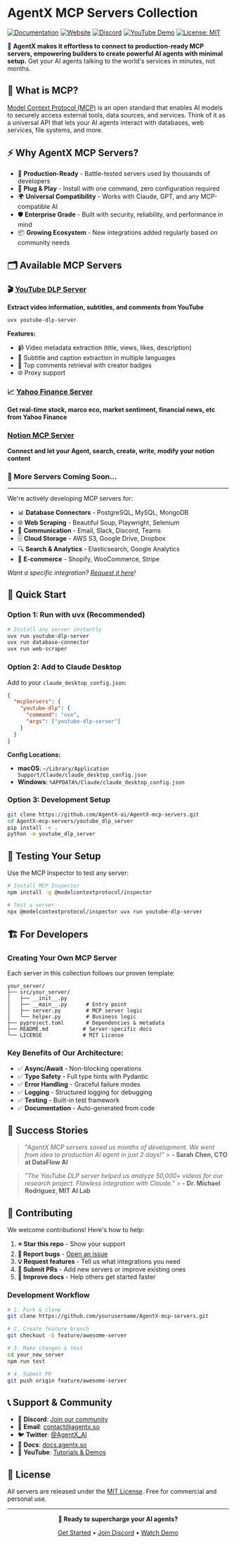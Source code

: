 # AgentX MCP Servers Collection

[![Documentation](https://img.shields.io/badge/Documentation-📖-green)](https://docs.agentx.so/)
[![Website](https://img.shields.io/badge/Website-🌐-purple)](https://mcp.agentx.so/)
[![Discord](https://img.shields.io/badge/Discord-Join-7289DA?logo=discord&logoColor=white)](https://discord.gg/dJkAbUq9rU)
[![YouTube Demo](https://img.shields.io/badge/Demo-YouTube-red)](https://www.youtube.com/@AgentX-2023)
[![License: MIT](https://img.shields.io/badge/License-MIT-blue.svg)](LICENSE)

🤖 **AgentX makes it effortless to connect to production-ready MCP servers, empowering builders to create powerful AI agents with minimal setup.** Get your AI agents talking to the world's services in minutes, not months.

## 🎯 What is MCP?

[Model Context Protocol (MCP)](https://modelcontextprotocol.io) is an open standard that enables AI models to securely access external tools, data sources, and services. Think of it as a universal API that lets your AI agents interact with databases, web services, file systems, and more.

## ⚡ Why AgentX MCP Servers?

- 🚀 **Production-Ready** - Battle-tested servers used by thousands of developers
- 🔧 **Plug & Play** - Install with one command, zero configuration required
- 🌍 **Universal Compatibility** - Works with Claude, GPT, and any MCP-compatible AI
- 🛡️ **Enterprise Grade** - Built with security, reliability, and performance in mind
- 📦 **Growing Ecosystem** - New integrations added regularly based on community needs

## 🗂️ Available MCP Servers

### 🎬 [YouTube DLP Server](./youtube_dlp_server/)

**Extract video information, subtitles, and comments from YouTube**

```bash
uvx youtube-dlp-server
```

**Features:**

- 📹 Video metadata extraction (title, views, likes, description)
- 📝 Subtitle and caption extraction in multiple languages
- 💬 Top comments retrieval with creator badges
- 🌐 Proxy support

### 📈 [Yahoo Finance Server](./yahoo_finance_server/)

**Get real-time stock, marco eco, market sentiment, financial news, etc from Yahoo Finance**

### [Notion MCP Server](./notion-mcp-server/)

**Connect and let your Agent, search, create, write, modify your notion content**

### 🔄 More Servers Coming Soon...

---

We're actively developing MCP servers for:

- 📊 **Database Connectors** - PostgreSQL, MySQL, MongoDB
- 🌐 **Web Scraping** - Beautiful Soup, Playwright, Selenium
- 📧 **Communication** - Email, Slack, Discord, Teams
- 🗄️ **Cloud Storage** - AWS S3, Google Drive, Dropbox
- 🔍 **Search & Analytics** - Elasticsearch, Google Analytics
- 🛒 **E-commerce** - Shopify, WooCommerce, Stripe

_Want a specific integration? [Request it here](https://github.com/AgentX-ai/AgentX-mcp-servers/issues/new)!_

## 🚀 Quick Start

### Option 1: Run with uvx (Recommended)

```bash
# Install any server instantly
uvx run youtube-dlp-server
uvx run database-connector
uvx run web-scraper
```

### Option 2: Add to Claude Desktop

Add to your `claude_desktop_config.json`:

```json
{
  "mcpServers": {
    "youtube-dlp": {
      "command": "uvx",
      "args": ["youtube-dlp-server"]
    }
  }
}
```

**Config Locations:**

- **macOS**: `~/Library/Application Support/Claude/claude_desktop_config.json`
- **Windows**: `%APPDATA%/Claude/claude_desktop_config.json`

### Option 3: Development Setup

```bash
git clone https://github.com/AgentX-ai/AgentX-mcp-servers.git
cd AgentX-mcp-servers/youtube_dlp_server
pip install -e .
python -m youtube_dlp_server
```

## 🧪 Testing Your Setup

Use the MCP Inspector to test any server:

```bash
# Install MCP Inspector
npm install -g @modelcontextprotocol/inspector

# Test a server
npx @modelcontextprotocol/inspector uvx run youtube-dlp-server
```

## 🏗️ For Developers

### Creating Your Own MCP Server

Each server in this collection follows our proven template:

```
your_server/
├── src/your_server/
│   ├── __init__.py
│   ├── __main__.py      # Entry point
│   ├── server.py        # MCP server logic
│   └── helper.py        # Business logic
├── pyproject.toml       # Dependencies & metadata
├── README.md           # Server-specific docs
└── LICENSE             # MIT License
```

### Key Benefits of Our Architecture:

- ✅ **Async/Await** - Non-blocking operations
- ✅ **Type Safety** - Full type hints with Pydantic
- ✅ **Error Handling** - Graceful failure modes
- ✅ **Logging** - Structured logging for debugging
- ✅ **Testing** - Built-in test framework
- ✅ **Documentation** - Auto-generated from code

## 🌟 Success Stories

> _"AgentX MCP servers saved us months of development. We went from idea to production AI agent in just 2 days!"_ > **- Sarah Chen, CTO at DataFlow AI**

> _"The YouTube DLP server helped us analyze 50,000+ videos for our research project. Flawless integration with Claude."_ > **- Dr. Michael Rodriguez, MIT AI Lab**

## 🤝 Contributing

We welcome contributions! Here's how to help:

1. **⭐ Star this repo** - Show your support
2. **🐛 Report bugs** - [Open an issue](https://github.com/AgentX-ai/AgentX-mcp-servers/issues)
3. **💡 Request features** - Tell us what integrations you need
4. **🔧 Submit PRs** - Add new servers or improve existing ones
5. **📖 Improve docs** - Help others get started faster

### Development Workflow

```bash
# 1. Fork & clone
git clone https://github.com/yourusername/AgentX-mcp-servers.git

# 2. Create feature branch
git checkout -b feature/awesome-server

# 3. Make changes & test
cd your_new_server
npm run test

# 4. Submit PR
git push origin feature/awesome-server
```

## 📞 Support & Community

- 💬 **Discord**: [Join our community](https://discord.gg/dJkAbUq9rU)
- 📧 **Email**: contact@agentx.so
- 🐦 **Twitter**: [@AgentX_AI](https://x.com/AgentX_AI)
- 📖 **Docs**: [docs.agentx.so](https://docs.agentx.so)
- 🎥 **YouTube**: [Tutorials & Demos](https://www.youtube.com/@AgentX-2023)

## 📄 License

All servers are released under the [MIT License](LICENSE). Free for commercial and personal use.

---

<div align="center">

**🚀 Ready to supercharge your AI agents?**

[Get Started](https://docs.agentx.so) • [Join Discord](https://discord.gg/dJkAbUq9rU) • [Watch Demo](https://www.youtube.com/@AgentX-2023)

</div>
